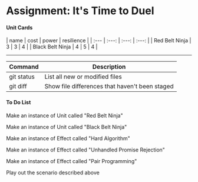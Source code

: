 <h1>Assignment: It's Time to Duel</h1>

<h4>Unit Cards</h4>
| name             | cost   | power | resilience |
| :---             | :---:  | :---: |    :---:   |
| Red Belt Ninja   | 3      | 3     | 4          |
| Black Belt Ninja | 4      | 5     | 4          |

<hr>

| Command | Description |
| --- | --- |
| git status | List all new or modified files |
| git diff | Show file differences that haven't been staged |


<h4>To Do List</h4>
<p>Make an instance of Unit called "Red Belt Ninja"</p>
<p>Make an instance of Unit called "Black Belt Ninja"</p>
<p>Make an instance of Effect called "Hard Algorithm"</p>
<p>Make an instance of Effect called "Unhandled Promise Rejection"</p>
<p>Make an instance of Effect called "Pair Programming"</p>
<p>Play out the scenario described above</p>



